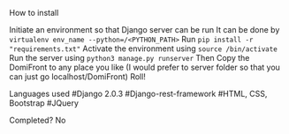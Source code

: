 How to install

Initiate an environment so that Django server can be run
It can be done by `virtualenv env_name --python=/<PYTHON_PATH>`
Run `pip install -r "requirements.txt"`
Activate the environment using `source /bin/activate`
Run the server using `python3 manage.py runserver`
Then Copy the DomiFront to any place you like (I would prefer to server folder so that you can just go localhost/DomiFront)
Roll!


Languages used
#Django 2.0.3
#Django-rest-framework
#HTML, CSS, Bootstrap
#JQuery

Completed? No
